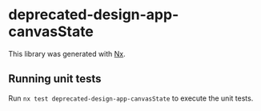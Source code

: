 # deprecated-design-app-canvasState

This library was generated with [Nx](https://nx.dev).

## Running unit tests

Run `nx test deprecated-design-app-canvasState` to execute the unit tests.
